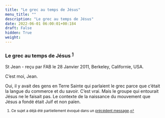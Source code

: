 ```yaml
---
title: "Le grec au temps de Jésus"
menu_title: ""
description: "Le grec au temps de Jésus"
date: 2022-06-01 06:00:01+00:184
draft: False
hidden: True
weight:
---
```

### Le grec au temps de Jésus <sup id="a1">[1](#f1)</sup>

St Jean - reçu par FAB le 28 Janvier 2011, Berkeley, Californie, USA.

C’est moi, Jean.

Oui, il y avait des gens en Terre Sainte qui parlaient le grec parce que c’était la langue du commerce et du savoir. C’est vrai. Mais le groupe qui entourait Jésus ne le faisait pas. Le contexte de la naissance du mouvement que Jésus a fondé était Juif et non païen.
<small>

1. <large id="f1"> Ce sujet a déjà été partiellement évoqué dans un [précédent message](/fr-contemporary-messages/fr-contemporary-messages-by-date-order/fr-contemporary-messages-2009/fr-2009-2-3-1-fab-st-john/).[↩](#a1)
